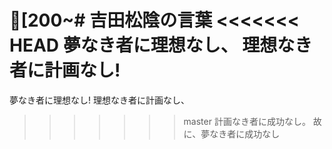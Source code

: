 [200~# 吉田松陰の言葉
<<<<<<< HEAD
夢なき者に理想なし、
理想なき者に計画なし!
=======
夢なき者に理想なし!
理想なき者に計画なし、
>>>>>>> master
計画なき者に成功なし。
故に、夢なき者に成功なし
